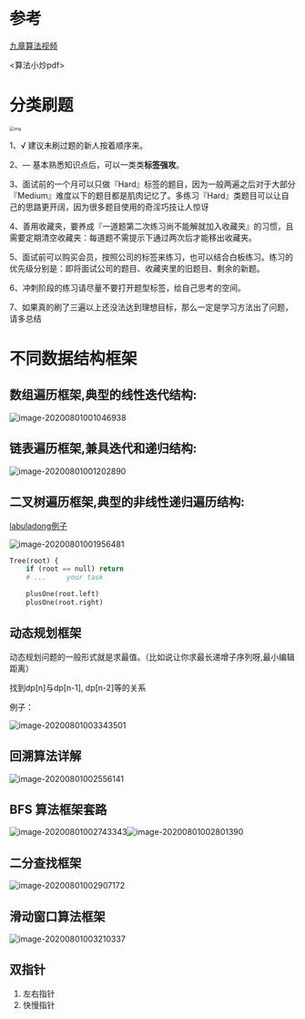 # 参考

[九章算法视频](https://www.bilibili.com/video/BV1i64y1u7Me/)

<算法小炒pdf>



# 分类刷题

<img src="/img/in-post/20_07/v2-58b8892ba8db8bb452db88ec329e1dcd_1440w-20200808155245207.jpg" alt="img" style="zoom:50%;" />



1、√ 建议未刷过题的新人按着顺序来。 

2、— 基本熟悉知识点后，可以一类类**标签强攻**。

3、面试前的一个月可以只做『Hard』标签的题目，因为一般两遍之后对于大部分『Medium』难度以下的题目都是肌肉记忆了。多练习『Hard』类题目可以让自己的思路更开阔，因为很多题目使用的奇淫巧技让人惊讶

4、善用收藏夹，要养成『一道题第二次练习尚不能解就加入收藏夹』的习惯，且需要定期清空收藏夹：每道题不需提示下通过两次后才能移出收藏夹。

5、面试前可以购买会员，按照公司的标签来练习，也可以结合白板练习。练习的优先级分别是：即将面试公司的题目、收藏夹里的旧题目、剩余的新题。

6、冲刺阶段的练习请尽量不要打开题型标签，给自己思考的空间。

7、如果真的刷了三遍以上还没法达到理想目标，那么一定是学习方法出了问题，请多总结



# 不同数据结构框架

## 数组遍历框架,典型的线性迭代结构:

![image-20200801001046938](/img/in-post/20_07/image-20200801001046938.png)

## 链表遍历框架,兼具迭代和递归结构:

![image-20200801001202890](/img/in-post/20_07/image-20200801001202890.png)

## 二叉树遍历框架,典型的非线性递归遍历结构:

[labuladong例子](https://leetcode-cn.com/problems/same-tree/solution/xie-shu-suan-fa-de-tao-lu-kuang-jia-by-wei-lai-bu-/)



![image-20200801001956481](/img/in-post/20_07/image-20200801001956481.png)

```python
Tree(root) {
    if (root == null) return
    # ...     your task

    plusOne(root.left)
    plusOne(root.right)
```



## 动态规划框架

动态规划问题的一般形式就是求最值。（比如说让你求最⻓递增子序列呀,最小编辑距离）

找到dp[n]与dp[n-1], dp[n-2]等的关系

例子：

![image-20200801003343501](/img/in-post/20_07/image-20200801003343501.png)

## 回溯算法详解

![image-20200801002556141](/img/in-post/20_07/image-20200801002556141.png)



## BFS 算法框架套路

![image-20200801002743343](/img/in-post/20_07/image-20200801002743343.png)![image-20200801002801390](/img/in-post/20_07/image-20200801002801390.png)

## 二分查找框架

![image-20200801002907172](/img/in-post/20_07/image-20200801002907172.png)

## 滑动窗口算法框架

![image-20200801003210337](/img/in-post/20_07/image-20200801003210337.png)

## 双指针

1. 左右指针
2. 快慢指针































